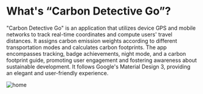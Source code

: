# What's “Carbon Detective Go”?

  "Carbon Detective Go" is an application that utilizes device GPS and mobile networks to track real-time coordinates and compute users' travel distances. It assigns carbon emission weights according to different transportation modes and calculates carbon footprints. The app encompasses tracking, badge achievements, night mode, and a carbon footprint guide, promoting user engagement and fostering awareness about sustainable development. It follows Google's Material Design 3, providing an elegant and user-friendly experience.

![home](https://github.com/Mojito765/Carbon_Detective_Go/assets/107350615/0f14aec1-177c-4c29-b97b-d9e5e10b85be)
